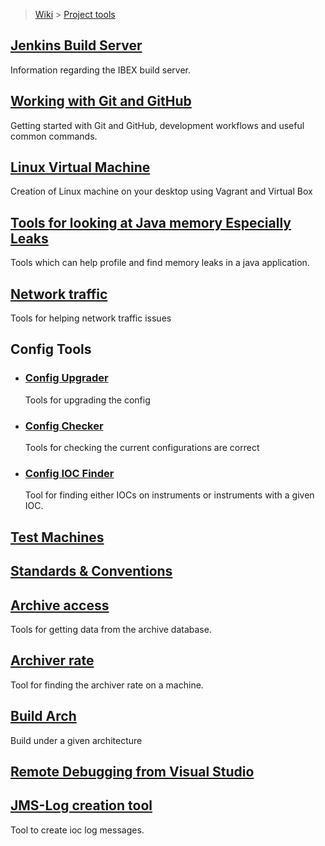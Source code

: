 > [Wiki](Home) > [Project tools](Project-tools)

## [Jenkins Build Server](Jenkins-Build-Server)

Information regarding the IBEX build server.

## [Working with Git and GitHub](Working-with-git-and-github)

Getting started with Git and GitHub, development workflows and useful common commands.

## [Linux Virtual Machine](building-on-linux)

Creation of Linux machine on your desktop using Vagrant and Virtual Box

## [Tools for looking at Java memory Especially Leaks](java-memory-leak-tools)

Tools which can help profile and find memory leaks in a java application.

## [Network traffic](Network-traffic)

Tools for helping network traffic issues

## Config Tools

* ### [Config Upgrader](Config-Upgrader)
    Tools for upgrading the config
* ### [Config Checker](Config-Checker)
    Tools for checking the current configurations are correct
* ### [Config IOC Finder](Config-IOC-Finder)
    Tool for finding either IOCs on instruments or instruments with a given IOC.

## [Test Machines](Test-Machines)

## [Standards & Conventions](Standards-&-Conventions)

## [Archive access](Archive-access)

Tools for getting data from the archive database.

## [Archiver rate](archive-rates)

Tool for finding the archiver rate on a machine.

## [Build Arch](Build-Arch)

Build under a given architecture

## [Remote Debugging from Visual Studio](Remote-Debugging-from-Visual-Studio)


## [JMS-Log creation tool](Ioc-message-logging#development-tools)

Tool to create ioc log messages.